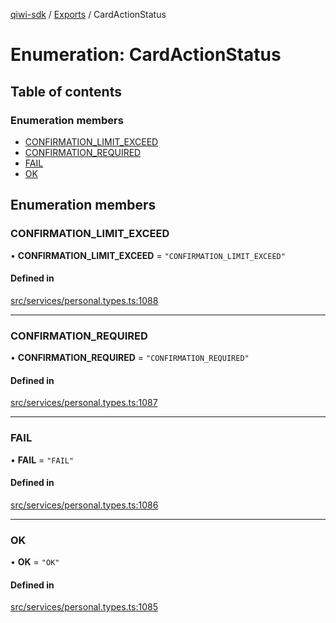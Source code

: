 [qiwi-sdk](../README.md) / [Exports](../modules.md) / CardActionStatus

# Enumeration: CardActionStatus

## Table of contents

### Enumeration members

- [CONFIRMATION\_LIMIT\_EXCEED](CardActionStatus.md#confirmation_limit_exceed)
- [CONFIRMATION\_REQUIRED](CardActionStatus.md#confirmation_required)
- [FAIL](CardActionStatus.md#fail)
- [OK](CardActionStatus.md#ok)

## Enumeration members

### CONFIRMATION\_LIMIT\_EXCEED

• **CONFIRMATION\_LIMIT\_EXCEED** = `"CONFIRMATION_LIMIT_EXCEED"`

#### Defined in

[src/services/personal.types.ts:1088](https://github.com/AlexXanderGrib/node-qiwi-sdk/blob/59731a2/src/services/personal.types.ts#L1088)

___

### CONFIRMATION\_REQUIRED

• **CONFIRMATION\_REQUIRED** = `"CONFIRMATION_REQUIRED"`

#### Defined in

[src/services/personal.types.ts:1087](https://github.com/AlexXanderGrib/node-qiwi-sdk/blob/59731a2/src/services/personal.types.ts#L1087)

___

### FAIL

• **FAIL** = `"FAIL"`

#### Defined in

[src/services/personal.types.ts:1086](https://github.com/AlexXanderGrib/node-qiwi-sdk/blob/59731a2/src/services/personal.types.ts#L1086)

___

### OK

• **OK** = `"OK"`

#### Defined in

[src/services/personal.types.ts:1085](https://github.com/AlexXanderGrib/node-qiwi-sdk/blob/59731a2/src/services/personal.types.ts#L1085)
